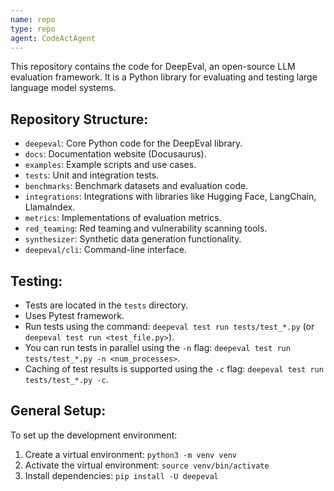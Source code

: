 ```yaml
---
name: repo
type: repo
agent: CodeActAgent
---
```

This repository contains the code for DeepEval, an open-source LLM evaluation framework. It is a Python library for evaluating and testing large language model systems.

## Repository Structure:
- `deepeval`: Core Python code for the DeepEval library.
- `docs`: Documentation website (Docusaurus).
- `examples`: Example scripts and use cases.
- `tests`: Unit and integration tests.
- `benchmarks`: Benchmark datasets and evaluation code.
- `integrations`: Integrations with libraries like Hugging Face, LangChain, LlamaIndex.
- `metrics`: Implementations of evaluation metrics.
- `red_teaming`: Red teaming and vulnerability scanning tools.
- `synthesizer`: Synthetic data generation functionality.
- `deepeval/cli`: Command-line interface.

## Testing:
- Tests are located in the `tests` directory.
- Uses Pytest framework.
- Run tests using the command: `deepeval test run tests/test_*.py` (or `deepeval test run <test_file.py>`).
- You can run tests in parallel using the `-n` flag: `deepeval test run tests/test_*.py -n <num_processes>`.
- Caching of test results is supported using the `-c` flag: `deepeval test run tests/test_*.py -c`.

## General Setup:
To set up the development environment:
1.  Create a virtual environment: `python3 -m venv venv`
2.  Activate the virtual environment: `source venv/bin/activate`
3.  Install dependencies: `pip install -U deepeval`